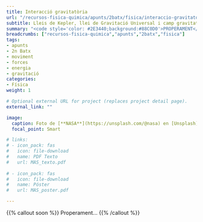 ```yaml
---
title: Interacció gravitatòria
url: "/recursos-fisica-quimica/apunts/2batx/fisica/interaccio-gravitatoria"
subtitle: Lleis de Kepler, llei de Gravitació Universal i camp gravitatori
summary: "<code style='color: #2E3440;background:#88C0D0'>PROPERAMENT</code> <br> Lleis de Kepler. Llei de Gravitació Universal. Camp gravitatori."
breadcrumbs: ["recursos-fisica-quimica","apunts","2batx","fisica"]
tags:
- apunts
- 2n Batx
- moviment
- forces
- energia
- gravitació
categories:
- Física
weight: 1

# Optional external URL for project (replaces project detail page).
external_link: ""

image:
  caption: Foto de [**NASA**](https://unsplash.com/@nasa) en [Unsplash](https://unsplash.com)
  focal_point: Smart

# links:
# - icon_pack: fas
#   icon: file-download
#   name: PDF Texto
#   url: MAS_texto.pdf
  
# - icon_pack: fas
#   icon: file-download
#   name: Póster
#   url: MAS_poster.pdf

---
```


<!-- <iframe src="https://phet.colorado.edu/sims/html/gravity-force-lab/latest/gravity-force-lab_es.html" width="800" height="600" scrolling="no" allowfullscreen></iframe> -->

<!-- <iframe src="https://phet.colorado.edu/sims/html/gravity-and-orbits/latest/gravity-and-orbits_es.html" width="800" height="600" scrolling="no" allowfullscreen></iframe> -->

<!-- https://twitter.com/cursodefisicaa/status/1346038864171982850?s=12 -->

{{% callout soon %}}
Properament...
{{% /callout %}}